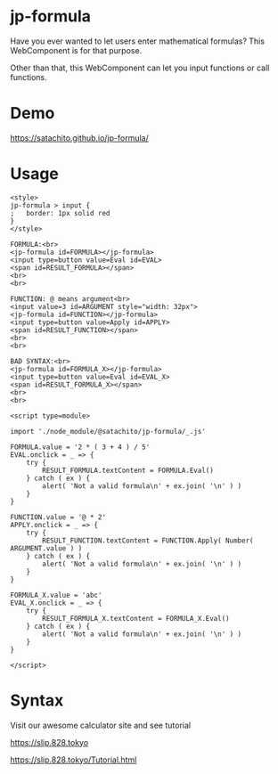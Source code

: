 # jp-formula

Have you ever wanted to let users enter mathematical formulas? This WebComponent is for that purpose.

Other than that, this WebComponent can let you input functions or call functions.

# Demo

https://satachito.github.io/jp-formula/

# Usage

```
<style>
jp-formula > input {
;	border:	1px solid red
}
</style>

FORMULA:<br>
<jp-formula id=FORMULA></jp-formula>
<input type=button value=Eval id=EVAL>
<span id=RESULT_FORMULA></span>
<br>
<br>

FUNCTION: @ means argument<br>
<input value=3 id=ARGUMENT style="width: 32px">
<jp-formula id=FUNCTION></jp-formula>
<input type=button value=Apply id=APPLY>
<span id=RESULT_FUNCTION></span>
<br>
<br>

BAD SYNTAX:<br>
<jp-formula id=FORMULA_X></jp-formula>
<input type=button value=Eval id=EVAL_X>
<span id=RESULT_FORMULA_X></span>
<br>
<br>

<script type=module>

import './node_module/@satachito/jp-formula/_.js'

FORMULA.value = '2 * ( 3 + 4 ) / 5'
EVAL.onclick = _ => {
	try {
		RESULT_FORMULA.textContent = FORMULA.Eval()
	} catch ( ex ) {
		alert( 'Not a valid formula\n' + ex.join( '\n' ) )
	}
}

FUNCTION.value = '@ * 2'
APPLY.onclick = _ => {
	try {
		RESULT_FUNCTION.textContent = FUNCTION.Apply( Number( ARGUMENT.value ) )
	} catch ( ex ) {
		alert( 'Not a valid formula\n' + ex.join( '\n' ) )
	}
}

FORMULA_X.value = 'abc'
EVAL_X.onclick = _ => {
	try {
		RESULT_FORMULA_X.textContent = FORMULA_X.Eval()
	} catch ( ex ) {
		alert( 'Not a valid formula\n' + ex.join( '\n' ) )
	}
}

</script>
```

# Syntax

Visit our awesome calculator site and see tutorial

https://slip.828.tokyo

https://slip.828.tokyo/Tutorial.html



